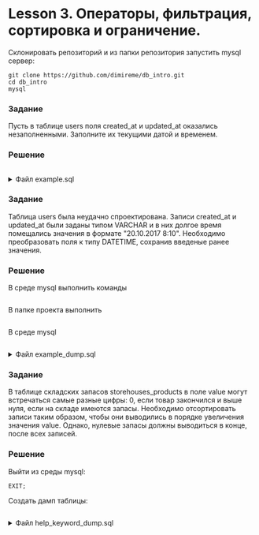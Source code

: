 # Lesson 3. Операторы, фильтрация, сортировка и ограничение.

Склонировать репозиторий и из папки репозитория запустить mysql сервер: 

```text
git clone https://github.com/dimireme/db_intro.git
cd db_intro
mysql
```

### Задание

Пусть в таблице users поля created_at и updated_at оказались незаполненными. Заполните их текущими датой и временем.

### Решение

```mysql

```

<details><summary>Файл example.sql</summary>
<p>

```mysql

```

</p>
</details>

### Задание

Таблица users была неудачно спроектирована. Записи created_at и updated_at были заданы типом VARCHAR и в них долгое время помещались значения в формате "20.10.2017 8:10". Необходимо преобразовать поля к типу DATETIME, сохранив введеные ранее значения.
 
### Решение

В среде mysql выполнить команды

```mysql

```

В папке проекта выполнить

```text
```

В среде mysql

```mysql

```

<details><summary>Файл example_dump.sql</summary>
<p>

```mysql

```

</p>
</details>

### Задание

В таблице складских запасов storehouses_products в поле value могут встречаться самые разные цифры: 0, если товар закончился и выше нуля, если на складе имеются запасы. Необходимо отсортировать записи таким образом, чтобы они выводились в порядке увеличения значения value. Однако, нулевые запасы должны выводиться в конце, после всех записей.

### Решение

Выйти из среды mysql:

```mysql
EXIT;
```

Создать дамп таблицы:

```text

```

<details><summary>Файл help_keyword_dump.sql</summary>
<p>

```mysql

```

</p>
</details>
